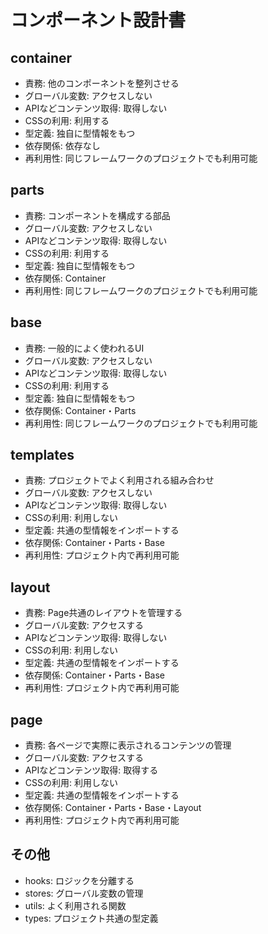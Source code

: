 # コンポーネント設計書

## container

- 責務: 他のコンポーネントを整列させる
- グローバル変数: アクセスしない
- APIなどコンテンツ取得: 取得しない
- CSSの利用: 利用する
- 型定義: 独自に型情報をもつ
- 依存関係: 依存なし
- 再利用性: 同じフレームワークのプロジェクトでも利用可能

## parts

- 責務: コンポーネントを構成する部品
- グローバル変数: アクセスしない
- APIなどコンテンツ取得: 取得しない
- CSSの利用: 利用する
- 型定義: 独自に型情報をもつ
- 依存関係: Container
- 再利用性: 同じフレームワークのプロジェクトでも利用可能

## base

- 責務: 一般的によく使われるUI
- グローバル変数: アクセスしない
- APIなどコンテンツ取得: 取得しない
- CSSの利用: 利用する
- 型定義: 独自に型情報をもつ
- 依存関係: Container・Parts
- 再利用性: 同じフレームワークのプロジェクトでも利用可能

## templates

- 責務: プロジェクトでよく利用される組み合わせ
- グローバル変数: アクセスしない
- APIなどコンテンツ取得: 取得しない
- CSSの利用: 利用しない
- 型定義: 共通の型情報をインポートする
- 依存関係: Container・Parts・Base
- 再利用性: プロジェクト内で再利用可能

## layout

- 責務: Page共通のレイアウトを管理する
- グローバル変数: アクセスする
- APIなどコンテンツ取得: 取得しない
- CSSの利用: 利用しない
- 型定義: 共通の型情報をインポートする
- 依存関係: Container・Parts・Base
- 再利用性: プロジェクト内で再利用可能

## page

- 責務: 各ページで実際に表示されるコンテンツの管理
- グローバル変数: アクセスする
- APIなどコンテンツ取得: 取得する
- CSSの利用: 利用しない
- 型定義: 共通の型情報をインポートする
- 依存関係: Container・Parts・Base・Layout
- 再利用性: プロジェクト内で再利用可能

## その他

- hooks: ロジックを分離する
- stores: グローバル変数の管理
- utils: よく利用される関数
- types: プロジェクト共通の型定義
